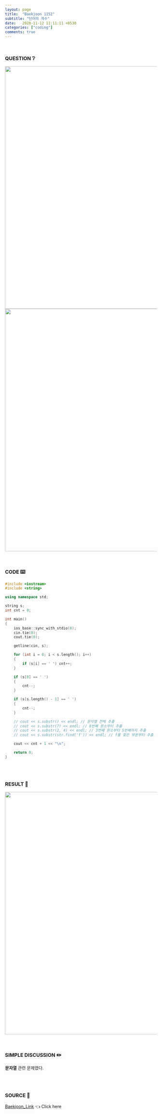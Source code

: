 ```yaml
---
layout: page
title:  "Baekjoon 1152"
subtitle: "단어의 개수"
date:   2020-11-12 11:11:11 +0530
categories: ["coding"]
comments: true
---
```


<br>

### QUESTION ❔

<img src="{{ '/assets/baekjoon/1152.jpg' }}" style="width: 800px; height: auto; margin-left: auto; margin-right: auto; display: block;">
<img src="{{ '/assets/baekjoon/1152a.jpg' }}" style="width: 800px; height: auto; margin-left: auto; margin-right: auto; display: block;">  

<br>
<br>

### CODE ⌨️

```c++
#include <iostream>
#include <string>

using namespace std;

string s;
int cnt = 0;

int main()
{
	ios_base::sync_with_stdio(0);
	cin.tie(0);
	cout.tie(0);

	getline(cin, s);

	for (int i = 0; i < s.length(); i++)
	{
		if (s[i] == ' ') cnt++;
	}

	if (s[0] == ' ')
	{
		cnt--;
	}

	if (s[s.length() - 1] == ' ')
	{
		cnt--;
	}

	// cout << s.substr() << endl; // 문자열 전체 추출
	// cout << s.substr(7) << endl; // 8번째 원소부터 추출
	// cout << s.substr(2, 4) << endl; // 3번째 원소부터 5번째까지 추출
	// cout << s.substr(str.find('f')) << endl; // f를 찾은 부분부터 추출

	cout << cnt + 1 << "\n";

	return 0;
}
```  

<br>
<br>

### RESULT 💛

<img src="{{ '/assets/baekjoon/1152r.jpg' }}" style="width: 800px; height: auto; margin-left: auto; margin-right: auto; display: block;">  

<br>
<br>

### SIMPLE DISCUSSION ✏️

**문자열** 관련 문제였다.  

<br>
<br>

### SOURCE 💎

[Baekjoon_Link][link] 👈 Click here  

<br>
<br>

<script src="https://utteranc.es/client.js"
        repo="DCherish/DCherish.github.io"
        issue-term="pathname"
        theme="boxy-light"
        crossorigin="anonymous"
        async>
</script>

[link]: https://www.acmicpc.net/problem/1152